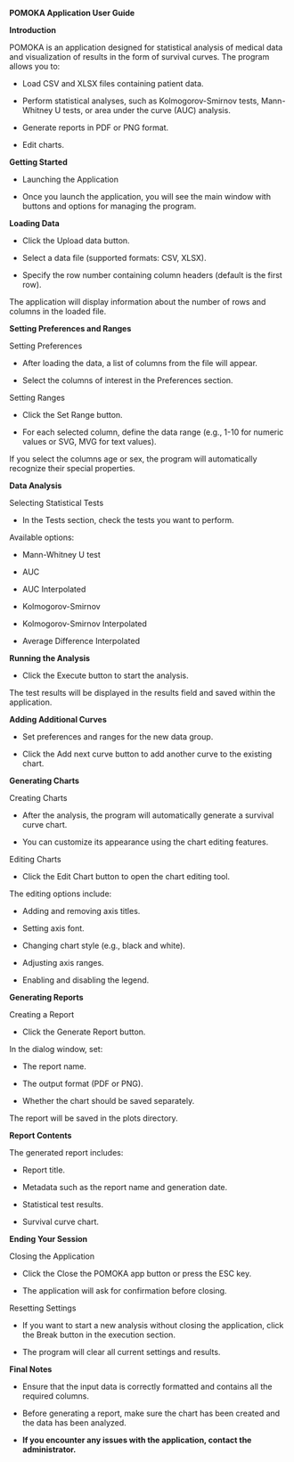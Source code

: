 **POMOKA Application User Guide**

**Introduction**

POMOKA is an application designed for statistical analysis of medical data and visualization of results in the form of survival curves. The program allows you to:

- Load CSV and XLSX files containing patient data.

- Perform statistical analyses, such as Kolmogorov-Smirnov tests, Mann-Whitney U tests, or area under the curve (AUC) analysis.

- Generate reports in PDF or PNG format.

- Edit charts.

**Getting Started**

- Launching the Application

- Once you launch the application, you will see the main window with buttons and options for managing the program.

**Loading Data**

- Click the Upload data button.

- Select a data file (supported formats: CSV, XLSX).

- Specify the row number containing column headers (default is the first row).

The application will display information about the number of rows and columns in the loaded file.

**Setting Preferences and Ranges**

Setting Preferences

- After loading the data, a list of columns from the file will appear.

- Select the columns of interest in the Preferences section.

Setting Ranges

- Click the Set Range button.

- For each selected column, define the data range (e.g., 1-10 for numeric values or SVG, MVG for text values).

If you select the columns age or sex, the program will automatically recognize their special properties.

**Data Analysis**

Selecting Statistical Tests

- In the Tests section, check the tests you want to perform.

Available options:

- Mann-Whitney U test

- AUC

- AUC Interpolated

- Kolmogorov-Smirnov

- Kolmogorov-Smirnov Interpolated

- Average Difference Interpolated

**Running the Analysis**

- Click the Execute button to start the analysis.

The test results will be displayed in the results field and saved within the application.

**Adding Additional Curves**

- Set preferences and ranges for the new data group.

- Click the Add next curve button to add another curve to the existing chart.

**Generating Charts**

Creating Charts

- After the analysis, the program will automatically generate a survival curve chart.

- You can customize its appearance using the chart editing features.

Editing Charts

- Click the Edit Chart button to open the chart editing tool.

The editing options include:

- Adding and removing axis titles.

- Setting axis font.

- Changing chart style (e.g., black and white).

- Adjusting axis ranges.

- Enabling and disabling the legend.

**Generating Reports**

Creating a Report

- Click the Generate Report button.

In the dialog window, set:

- The report name.

- The output format (PDF or PNG).

- Whether the chart should be saved separately.

The report will be saved in the plots directory.

**Report Contents**

The generated report includes:

- Report title.

- Metadata such as the report name and generation date.

- Statistical test results.

- Survival curve chart.

**Ending Your Session**

Closing the Application

- Click the Close the POMOKA app button or press the ESC key.

- The application will ask for confirmation before closing.

Resetting Settings

- If you want to start a new analysis without closing the application, click the Break button in the execution section.

- The program will clear all current settings and results.

**Final Notes**

- Ensure that the input data is correctly formatted and contains all the required columns.

- Before generating a report, make sure the chart has been created and the data has been analyzed.

- **If you encounter any issues with the application, contact the administrator.**